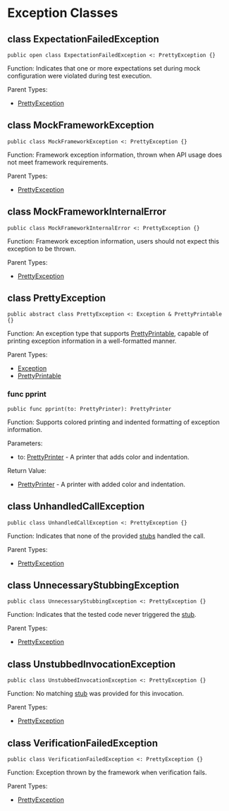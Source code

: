 # Exception Classes

## class ExpectationFailedException

```cangjie
public open class ExpectationFailedException <: PrettyException {}
```

Function: Indicates that one or more expectations set during mock configuration were violated during test execution.

Parent Types:

- [PrettyException](#class-prettyexception)

## class MockFrameworkException

```cangjie
public class MockFrameworkException <: PrettyException {}
```

Function: Framework exception information, thrown when API usage does not meet framework requirements.

Parent Types:

- [PrettyException](#class-prettyexception)

## class MockFrameworkInternalError

```cangjie
public class MockFrameworkInternalError <: PrettyException {}
```

Function: Framework exception information, users should not expect this exception to be thrown.

Parent Types:

- [PrettyException](#class-prettyexception)

## class PrettyException

```cangjie
public abstract class PrettyException <: Exception & PrettyPrintable {}
```

Function: An exception type that supports [PrettyPrintable](../../unittest_common/unittest_common_package_api/unittest_common_package_interfaces.md#interface-prettyprintable), capable of printing exception information in a well-formatted manner.

Parent Types:

- [Exception](../../core/core_package_api/core_package_exceptions.md#class-exception)
- [PrettyPrintable](../../unittest_common/unittest_common_package_api/unittest_common_package_interfaces.md#interface-prettyprintable)

### func pprint

```cangjie
public func pprint(to: PrettyPrinter): PrettyPrinter
```

Function: Supports colored printing and indented formatting of exception information.

Parameters:

- to: [PrettyPrinter](../../unittest_common/unittest_common_package_api/unittest_common_package_classes.md#class-prettyprinter) - A printer that adds color and indentation.

Return Value:

- [PrettyPrinter](../../unittest_common/unittest_common_package_api/unittest_common_package_classes.md#class-prettyprinter) - A printer with added color and indentation.

## class UnhandledCallException

```cangjie
public class UnhandledCallException <: PrettyException {}
```

Function: Indicates that none of the provided [stubs](../unittest_mock_samples/mock_framework_basics.md#configuration-api) handled the call.

Parent Types:

- [PrettyException](#class-prettyexception)

## class UnnecessaryStubbingException

```cangjie
public class UnnecessaryStubbingException <: PrettyException {}
```

Function: Indicates that the tested code never triggered the [stub](../unittest_mock_samples/mock_framework_basics.md#configuration-api).

Parent Types:

- [PrettyException](#class-prettyexception)

## class UnstubbedInvocationException

```cangjie
public class UnstubbedInvocationException <: PrettyException {}
```

Function: No matching [stub](../unittest_mock_samples/mock_framework_basics.md#configuration-api) was provided for this invocation.

Parent Types:

- [PrettyException](#class-prettyexception)

## class VerificationFailedException

```cangjie
public class VerificationFailedException <: PrettyException {}
```

Function: Exception thrown by the framework when verification fails.

Parent Types:

- [PrettyException](#class-prettyexception)